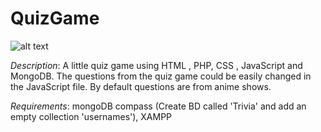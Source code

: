 # QuizGame
![alt text](https://animeeverything.online/wp-content/uploads/2020/01/guess_the_anime_quiz.jpg)

*Description*: A little quiz game using HTML , PHP, CSS , JavaScript and MongoDB. 
The questions from the quiz  game could be easily changed in the JavaScript file. 
By default questions are from anime shows.

*Requirements*: mongoDB compass (Create BD called 'Trivia' and add an empty collection 'usernames'), XAMPP

